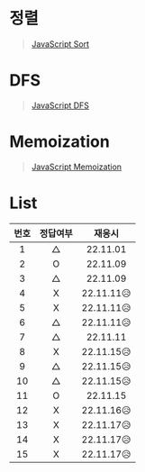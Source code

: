 # 정렬

> [JavaScript Sort](../../../theory/recursive.md)

# DFS

> [JavaScript DFS](../../../theory/dfs.md)

# Memoization

> [JavaScript Memoization](../../../theory/memoization.md)

# List

| 번호 | 정답여부 |   재응시   |
| :--: | :------: | :--------: |
|  1   |    △     |  22.11.01  |
|  2   |    O     |  22.11.09  |
|  3   |    △     |  22.11.09  |
|  4   |    X     | 22.11.11😥 |
|  5   |    X     | 22.11.11😥 |
|  6   |    △     | 22.11.11😥 |
|  7   |    △     |  22.11.11  |
|  8   |    X     | 22.11.15😥 |
|  9   |    △     | 22.11.15😥 |
|  10  |    △     | 22.11.15😥 |
|  11  |    O     |  22.11.15  |
|  12  |    X     | 22.11.16😥 |
|  13  |    X     | 22.11.17😥 |
|  14  |    X     | 22.11.17😥 |
|  15  |    X     | 22.11.17😥 |
